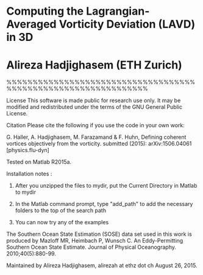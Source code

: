 
# Computing the Lagrangian-Averaged Vorticity Deviation (LAVD) in 3D
# Alireza Hadjighasem (ETH Zurich) 

%%%%%%%%%%%%%%%%%%%%%%%%%%%%%%%%%%%%%%%%%%%%%%%%%%%%%%%%%%%%%%%

License
This software is made public for research use only. It may be modified and redistributed under the terms of the GNU General Public License. 

Citation
Please cite the following if you use the code in your own work: 

G. Haller, A. Hadjighasem, M. Farazamand & F. Huhn, Defining coherent vortices objectively from the vorticity. submitted (2015):  arXiv:1506.04061 [physics.flu-dyn]


Tested on Matlab R2015a.

Installation notes :

1) After you unzipped the files to mydir, 
   put the Current Directory in Matlab to mydir

2) In the Matlab command prompt,
   type "add_path" to add the necessary folders to the top of the search path

3) You can now try any of the examples

The Southern Ocean State Estimation (SOSE) data set used in this work is
produced by
Mazloff MR, Heimbach P, Wunsch C. An Eddy-Permitting Southern Ocean State Estimate. Journal of Physical Oceanography. 2010;40(5):880-99.


Maintained by Alireza Hadjighasem, alirezah at ethz dot ch
August 26, 2015.
